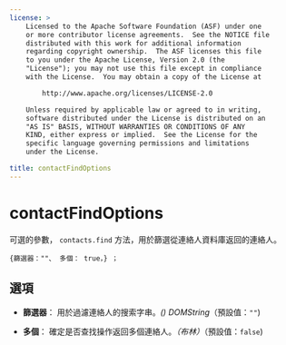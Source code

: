 ```yaml
---
license: >
    Licensed to the Apache Software Foundation (ASF) under one
    or more contributor license agreements.  See the NOTICE file
    distributed with this work for additional information
    regarding copyright ownership.  The ASF licenses this file
    to you under the Apache License, Version 2.0 (the
    "License"); you may not use this file except in compliance
    with the License.  You may obtain a copy of the License at

        http://www.apache.org/licenses/LICENSE-2.0

    Unless required by applicable law or agreed to in writing,
    software distributed under the License is distributed on an
    "AS IS" BASIS, WITHOUT WARRANTIES OR CONDITIONS OF ANY
    KIND, either express or implied.  See the License for the
    specific language governing permissions and limitations
    under the License.

title: contactFindOptions
---
```


# contactFindOptions

可選的參數， `contacts.find` 方法，用於篩選從連絡人資料庫返回的連絡人。

    {篩選器：""、 多個： true，} ；
    

## 選項

*   **篩選器**： 用於過濾連絡人的搜索字串。*() DOMString*（預設值：`""`)

*   **多個**： 確定是否查找操作返回多個連絡人。*（布林）*（預設值：`false`)